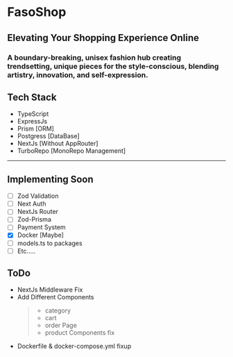 # FasoShop

## Elevating Your Shopping Experience Online

### A boundary-breaking, unisex fashion hub creating trendsetting, unique pieces for the style-conscious, blending artistry, innovation, and self-expression.

## Tech Stack

- TypeScript
- ExpressJs
- Prism [ORM]
- Postgress [DataBase]
- NextJs [Without AppRouter]
- TurboRepo [MonoRepo Management]

---

## Implementing Soon

- [ ] Zod Validation
- [ ] Next Auth
- [ ] NextJs Router
- [ ] Zod-Prisma
- [ ] Payment System
- [x] Docker [Maybe]
- [ ] models.ts to packages
- [ ] Etc.....

## ToDo

- NextJs Middleware Fix
- Add Different Components
  > - category
  > - cart
  > - order Page
  > - product Components fix
- Dockerfile & docker-compose.yml fixup
